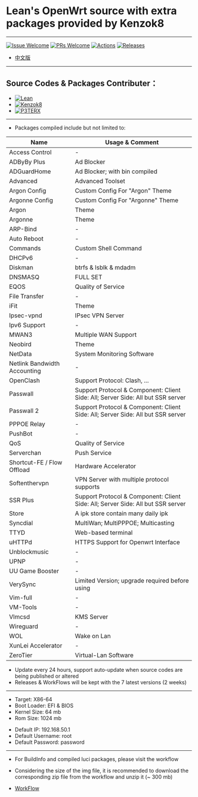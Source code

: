 # Lean's OpenWrt source with extra packages provided by Kenzok8

----

[1]: https://img.shields.io/badge/Issue-Welcome-brightgreen
[2]: https://github.com/Neurotoxin0/OpenWrt/issues/new
[3]: https://img.shields.io/badge/PRs-Welcome-brightgreen
[4]: https://github.com/Neurotoxin0/OpenWrt/pulls
[5]: https://img.shields.io/github/workflow/status/Neurotoxin0/OpenWrt/Project%20Openwrt%20CL
[6]: https://github.com/Neurotoxin0/OpenWrt/actions
[7]: https://img.shields.io/github/v/release/Neurotoxin0/OpenWrt
[8]: https://github.com/Neurotoxin0/OpenWrt/releases

[![Issue Welcome][1]][2]
[![PRs Welcome][3]][4]
[![Actions][5]][6]
[![Releases][7]][8]
- [中文版](https://github.com/Neurotoxin0/OpenWrt/blob/master/README.md "中文版")

----

## Source Codes & Packages Contributer：
+ [![Lean](https://img.shields.io/badge/OpenWrt%20Source%20Code-Lean-brightgreen?style=flat-square&logo=appveyor)](https://github.com/coolsnowwolf/lede) 
+ [![Kenzok8](https://img.shields.io/badge/OpenWrt%20Extra%20Packages-Kenzok8-brightgreen?style=flat-square&logo=appveyor)](https://github.com/kenzok8/openwrt-packages) 
+ [![P3TERX](https://img.shields.io/badge/Github%20WorkFlow%20Auto%20Build-P3TERX-brightgreen?style=flat-square&logo=appveyor)](https://github.com/P3TERX/Actions-OpenWrt)

----

+ Packages compiled include but not limited to: 

|Name|Usage & Comment
-|-
|Access Control|-|
|ADByBy Plus|Ad Blocker|
|ADGuardHome|Ad Blocker; with bin compiled|
|Advanced|Advanced Toolset|
|Argon Config|Custom Config For "Argon" Theme|
|Argonne Config|Custom Config For "Argonne" Theme|
|Argon|Theme|
|Argonne|Theme|
|ARP-Bind|-|
|Auto Reboot|-|
|Commands|Custom Shell Command|
|DHCPv6|-|
|Diskman|btrfs & lsblk & mdadm|
|DNSMASQ|FULL SET|
|EQOS|Quality of Service|
|File Transfer|-|
|iFit|Theme|
|Ipsec-vpnd|IPsec VPN Server|
|Ipv6 Support|-|
|MWAN3|Multiple WAN Support|
|Neobird|Theme|
|NetData|System Monitoring Software|
|Netlink Bandwidth Accounting|-|
|OpenClash|Support Protocol: Clash, ...|
|Passwall|Support Protocol & Component: Client Side: All; Server Side: All but SSR server|
|Passwall 2|Support Protocol & Component: Client Side: All; Server Side: All but SSR server|
|PPPOE Relay|-|
|PushBot|-|
|QoS|Quality of Service|
|Serverchan|Push Service|
|Shortcut-FE / Flow Offload|Hardware Accelerator|
|Softenthervpn|VPN Server with multiple protocol supports|
|SSR Plus|Support Protocol & Component: Client Side: All; Server Side: All but SSR server|
|Store|A ipk store contain many daily ipk|
|Syncdial|MultiWan; MultiPPPOE; Multicasting|
|TTYD|Web-based terminal|
|uHTTPd|HTTPS Support for Openwrt Interface|
|Unblockmusic|-|
|UPNP|-|
|UU Game Booster|-|
|VerySync|Limited Version; upgrade required before using|
|Vim-full|-|
|VM-Tools|-|
|Vlmcsd|KMS Server|
|Wireguard|-|
|WOL|Wake on Lan|
|XunLei Accelerator|-|
|ZeroTier|Virtual-Lan Software|

- Update every 24 hours, support auto-update when source codes are being published or altered
- Releases & WorkFlows will be kept with the 7 latest versions (2 weeks)

----

- Target: X86-64
- Boot Loader: EFI & BIOS
- Kernel Size: 64 mb
- Rom Size: 1024 mb
+ Default IP: 192.168.50.1
+ Default Username: root
+ Default Password: password

----

+ For BuildInfo and compiled luci packages, please visit the workflow
- Considering the size of the img file, it is recommended to download the corresponding zip file from the workflow and unzip it (~ 300 mb)
+ [WorkFlow](https://github.com/Neurotoxin0/OpenWrt/actions "WorkFlow")
